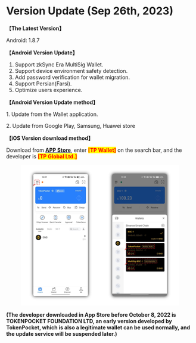# Version Update (Sep 26th, 2023)

【**The Latest Version】**

&#x20;  Android: 1.8.7



【**Android** **Version Update】**

1. Support zkSync Era MultiSig Wallet.
2. Support device environment safety detection.
3. Add password verification for wallet migration.
4. Support Persian(Farsi).
5. Optimize users experience.



**【Android Version Update method】**

&#x20;1\. Update from the Wallet application.

&#x20;2\. Update from Google Play, Samsung, Huawei store&#x20;



**【iOS Version download method】‌**

&#x20; Download from [**APP Store**](https://apps.apple.com/hk/app/tp-global-wallet/id6444625622), enter <mark style="color:red;">**\[TP Wallet]**</mark> on the search bar, and the developer is <mark style="color:red;">**\[TP Global Ltd.]**</mark>

<figure><img src="../../.gitbook/assets/image (1) (2).png" alt=""><figcaption></figcaption></figure>

**(The developer downloaded in App Store before October 8, 2022 is TOKENPOCKET FOUNDATION LTD, an early version developed by TokenPocket, which is also a legitimate wallet can be used normally, and the update service will be suspended later.)**
